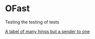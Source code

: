 # OFast

Testing the testing of tests

[A label of many hings but a sender to one](/Optimizations/CountTrueBools.md)
